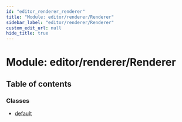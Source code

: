 ```yaml
---
id: "editor_renderer_renderer"
title: "Module: editor/renderer/Renderer"
sidebar_label: "editor/renderer/Renderer"
custom_edit_url: null
hide_title: true
---
```


# Module: editor/renderer/Renderer

## Table of contents

### Classes

- [default](../classes/editor_renderer_renderer.default.md)
